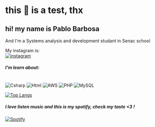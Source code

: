 ﻿# **this 💩 is a test, thx**

## hi! my name is Pablo Barbosa 
And I'm a Systems analysis and development studant in Senac school

My instagram is:  
[![instagram](https://img.shields.io/badge/Instagram-E4405F?style=for-the-badge&logo=instagram&logoColor=white)](https://www.instagram.com/pr0c3r/)


##### **I'm learn about:** 
<div style="display: inline_block"><br/>
    <img aling="center" alt="Csharp" src="https://img.shields.io/badge/C%23-239120?style=for-the-badge&logo=csharp&logoColor=white"/>
     <img aling="center" alt="Html" src="https://img.shields.io/badge/HTML5-E34F26?style=for-the-badge&logo=html5&logoColor=white"/>
     <img aling="center" alt="AWS" src="https://img.shields.io/badge/Amazon_AWS-FF9900?style=for-the-badge&logo=amazonaws&logoColor=white"/>
      <img aling="center" alt="PHP" src="https://img.shields.io/badge/PHP-777BB4?style=for-the-badge&logo=php&logoColor=white"/>
     <img aling="center" alt="MySQL" src="https://img.shields.io/badge/MySQL-005C84?style=for-the-badge&logo=mysql&logoColor=white"/>
     
</div>

[![Top Langs](https://github-readme-stats-git-masterrstaa-rickstaa.vercel.app/api/top-langs/?username=pr0c3r&theme=dracula)](https://github.com/anuraghazra/github-readme-stats)

##### I love listen music and this is my spotify, check my taste <3 !
[![Spotify](https://img.shields.io/badge/Spotify-1ED760?&style=for-the-badge&logo=spotify&logoColor=white)](https://open.spotify.com/user/169qnkmvic8eor3k9ttmuli10?si=8b3e0aa4a3db46c5)


